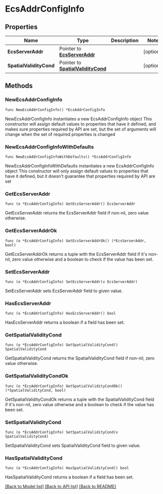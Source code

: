 # EcsAddrConfigInfo

## Properties

Name | Type | Description | Notes
------------ | ------------- | ------------- | -------------
**EcsServerAddr** | Pointer to [**EcsServerAddr**](EcsServerAddr.md) |  | [optional] 
**SpatialValidityCond** | Pointer to [**SpatialValidityCond**](SpatialValidityCond.md) |  | [optional] 

## Methods

### NewEcsAddrConfigInfo

`func NewEcsAddrConfigInfo() *EcsAddrConfigInfo`

NewEcsAddrConfigInfo instantiates a new EcsAddrConfigInfo object
This constructor will assign default values to properties that have it defined,
and makes sure properties required by API are set, but the set of arguments
will change when the set of required properties is changed

### NewEcsAddrConfigInfoWithDefaults

`func NewEcsAddrConfigInfoWithDefaults() *EcsAddrConfigInfo`

NewEcsAddrConfigInfoWithDefaults instantiates a new EcsAddrConfigInfo object
This constructor will only assign default values to properties that have it defined,
but it doesn't guarantee that properties required by API are set

### GetEcsServerAddr

`func (o *EcsAddrConfigInfo) GetEcsServerAddr() EcsServerAddr`

GetEcsServerAddr returns the EcsServerAddr field if non-nil, zero value otherwise.

### GetEcsServerAddrOk

`func (o *EcsAddrConfigInfo) GetEcsServerAddrOk() (*EcsServerAddr, bool)`

GetEcsServerAddrOk returns a tuple with the EcsServerAddr field if it's non-nil, zero value otherwise
and a boolean to check if the value has been set.

### SetEcsServerAddr

`func (o *EcsAddrConfigInfo) SetEcsServerAddr(v EcsServerAddr)`

SetEcsServerAddr sets EcsServerAddr field to given value.

### HasEcsServerAddr

`func (o *EcsAddrConfigInfo) HasEcsServerAddr() bool`

HasEcsServerAddr returns a boolean if a field has been set.

### GetSpatialValidityCond

`func (o *EcsAddrConfigInfo) GetSpatialValidityCond() SpatialValidityCond`

GetSpatialValidityCond returns the SpatialValidityCond field if non-nil, zero value otherwise.

### GetSpatialValidityCondOk

`func (o *EcsAddrConfigInfo) GetSpatialValidityCondOk() (*SpatialValidityCond, bool)`

GetSpatialValidityCondOk returns a tuple with the SpatialValidityCond field if it's non-nil, zero value otherwise
and a boolean to check if the value has been set.

### SetSpatialValidityCond

`func (o *EcsAddrConfigInfo) SetSpatialValidityCond(v SpatialValidityCond)`

SetSpatialValidityCond sets SpatialValidityCond field to given value.

### HasSpatialValidityCond

`func (o *EcsAddrConfigInfo) HasSpatialValidityCond() bool`

HasSpatialValidityCond returns a boolean if a field has been set.


[[Back to Model list]](../README.md#documentation-for-models) [[Back to API list]](../README.md#documentation-for-api-endpoints) [[Back to README]](../README.md)


